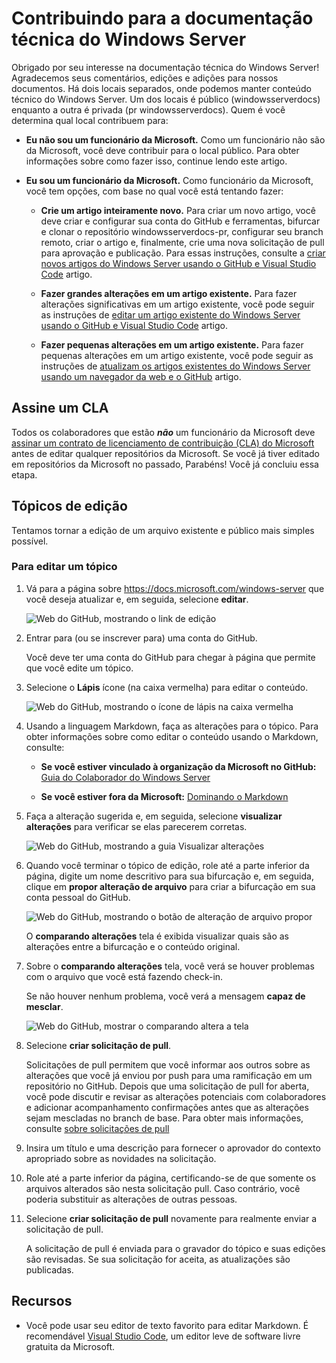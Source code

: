 # <a name="contributing-to-windows-server-technical-documentation"></a>Contribuindo para a documentação técnica do Windows Server

Obrigado por seu interesse na documentação técnica do Windows Server! Agradecemos seus comentários, edições e adições para nossos documentos. Há dois locais separados, onde podemos manter conteúdo técnico do Windows Server. Um dos locais é público (windowsserverdocs) enquanto a outra é privada (pr windowsserverdocs). Quem é você determina qual local contribuem para:

- **Eu não sou um funcionário da Microsoft.** Como um funcionário não são da Microsoft, você deve contribuir para o local público. Para obter informações sobre como fazer isso, continue lendo este artigo.

- **Eu sou um funcionário da Microsoft.** Como funcionário da Microsoft, você tem opções, com base no qual você está tentando fazer:

    - **Crie um artigo inteiramente novo.** Para criar um novo artigo, você deve criar e configurar sua conta do GitHub e ferramentas, bifurcar e clonar o repositório windowsserverdocs-pr, configurar seu branch remoto, criar o artigo e, finalmente, crie uma nova solicitação de pull para aprovação e publicação. Para essas instruções, consulte a [criar novos artigos do Windows Server usando o GitHub e Visual Studio Code](https://github.com/MicrosoftDocs/windowsserverdocs/blob/master/Contributor-guide/create-new-using-github.md) artigo.

    - **Fazer grandes alterações em um artigo existente.** Para fazer alterações significativas em um artigo existente, você pode seguir as instruções de [editar um artigo existente do Windows Server usando o GitHub e Visual Studio Code](https://github.com/MicrosoftDocs/windowsserverdocs/blob/master/Contributor-guide/edit-existing-using-github.md) artigo.

    - **Fazer pequenas alterações em um artigo existente.** Para fazer pequenas alterações em um artigo existente, você pode seguir as instruções de [atualizam os artigos existentes do Windows Server usando um navegador da web e o GitHub](https://github.com/MicrosoftDocs/windowsserverdocs/blob/master/Contributor-guide/github-browser-updates.md) artigo.

## <a name="sign-a-cla"></a>Assine um CLA

Todos os colaboradores que estão ***não*** um funcionário da Microsoft deve [assinar um contrato de licenciamento de contribuição (CLA) do Microsoft](https://cla.microsoft.com/) antes de editar qualquer repositórios da Microsoft. Se você já tiver editado em repositórios da Microsoft no passado, Parabéns!
Você já concluiu essa etapa.

## <a name="editing-topics"></a>Tópicos de edição

Tentamos tornar a edição de um arquivo existente e público mais simples possível.

### <a name="to-edit-a-topic"></a>Para editar um tópico

1. Vá para a página sobre https://docs.microsoft.com/windows-server que você deseja atualizar e, em seguida, selecione **editar**.

    ![Web do GitHub, mostrando o link de edição](media/contribute-link.png)

2. Entrar para (ou se inscrever para) uma conta do GitHub.

    Você deve ter uma conta do GitHub para chegar à página que permite que você edite um tópico.

3. Selecione o **Lápis** ícone (na caixa vermelha) para editar o conteúdo.

    ![Web do GitHub, mostrando o ícone de lápis na caixa vermelha](media/pencil-icon.png)

4. Usando a linguagem Markdown, faça as alterações para o tópico. Para obter informações sobre como editar o conteúdo usando o Markdown, consulte:

    - **Se você estiver vinculado à organização da Microsoft no GitHub:** [Guia do Colaborador do Windows Server](https://github.com/MicrosoftDocs/windowsserverdocs-pr/tree/master/Contributor-guide)

    - **Se você estiver fora da Microsoft:** [Dominando o Markdown](https://guides.github.com/features/mastering-markdown/)

5. Faça a alteração sugerida e, em seguida, selecione **visualizar alterações** para verificar se elas parecerem corretas.

    ![Web do GitHub, mostrando a guia Visualizar alterações](media/preview-changes.png)

6. Quando você terminar o tópico de edição, role até a parte inferior da página, digite um nome descritivo para sua bifurcação e, em seguida, clique em **propor alteração de arquivo** para criar a bifurcação em sua conta pessoal do GitHub.

    ![Web do GitHub, mostrando o botão de alteração de arquivo propor](media/propose-file-change.png)

    O **comparando alterações** tela é exibida visualizar quais são as alterações entre a bifurcação e o conteúdo original.

7. Sobre o **comparando alterações** tela, você verá se houver problemas com o arquivo que você está fazendo check-in.

    Se não houver nenhum problema, você verá a mensagem **capaz de mesclar**.

    ![Web do GitHub, mostrar o comparando altera a tela](media/compare-changes.png)

8. Selecione **criar solicitação de pull**.

    Solicitações de pull permitem que você informar aos outros sobre as alterações que você já enviou por push para uma ramificação em um repositório no GitHub. Depois que uma solicitação de pull for aberta, você pode discutir e revisar as alterações potenciais com colaboradores e adicionar acompanhamento confirmações antes que as alterações sejam mescladas no branch de base. Para obter mais informações, consulte [sobre solicitações de pull](https://help.github.com/articles/about-pull-requests)

9. Insira um título e uma descrição para fornecer o aprovador do contexto apropriado sobre as novidades na solicitação.

10. Role até a parte inferior da página, certificando-se de que somente os arquivos alterados são nesta solicitação pull. Caso contrário, você poderia substituir as alterações de outras pessoas.

11. Selecione **criar solicitação de pull** novamente para realmente enviar a solicitação de pull.

    A solicitação de pull é enviada para o gravador do tópico e suas edições são revisadas. Se sua solicitação for aceita, as atualizações são publicadas.

## <a name="resources"></a>Recursos

- Você pode usar seu editor de texto favorito para editar Markdown. É recomendável [Visual Studio Code](https://code.visualstudio.com/), um editor leve de software livre gratuita da Microsoft.